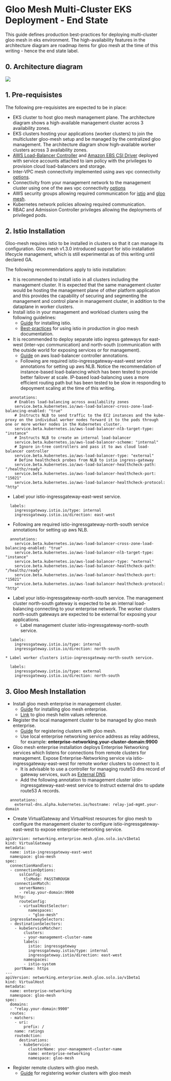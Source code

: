 # Gloo Mesh Multi-Cluster EKS Deployment - End State

This guide defines production best-practices for deploying multi-cluster gloo mesh in eks environment. The high-availability features in the architecture diagram are roadmap items for gloo mesh at the time of this writing - hence the end state label.

## 0. Architecture diagram

![](images/gloo-mesh-eks-multicluster-architecture.png)

## 1. Pre-requisistes

The following pre-requisistes are expected to be in place:
* EKS cluster to host gloo mesh management plane. The architecture diagram shows a high-available management cluster across 3 availability zones.
* EKS clusters hosting your applications (worker clusters) to join the multicluster gloo-mesh setup and be managed by the centralized gloo management. The architecture diagram show high-available worker clusters across 3 availability zones.
* [AWS Load-Balancer Controller](https://docs.aws.amazon.com/eks/latest/userguide/aws-load-balancer-controller.html) and [Amazon EBS CSI Driver](https://docs.aws.amazon.com/eks/latest/userguide/ebs-csi.html) deployed with service accounts attached to iam policy with the privileges to provision cloud load-balancers and storage.
* Inter-VPC mesh connectivity implemented using aws vpc connectivity [options](https://docs.aws.amazon.com/whitepapers/latest/aws-vpc-connectivity-options/introduction.html).
* Connectivity from your management network to the management cluster using one of the aws vpc connectivity [options](https://docs.aws.amazon.com/whitepapers/latest/aws-vpc-connectivity-options/network-to-amazon-vpc-connectivity-options.html)
* AWS security groups allowing required communication for [istio](https://istio.io/latest/docs/ops/deployment/requirements/) and [gloo mesh](https://docs.solo.io/gloo-mesh-enterprise/latest/concepts/about/).
* Kubernetes network policies allowing required communication.
* RBAC and Admission Controller privileges allowing the deployments of privileged pods.

## 2. Istio Installation

Gloo-mesh requires istio to be installed in clusters so that it can manage its configuration. Gloo mesh v1.3.0 introduced support for istio installation lifecycle management, which is still experimental as of this writing until declared GA.

The following recommendations apply to istio installation:
* It is recommended to install istio in all clusters including the management cluster. It is expected that the same management cluster would be hosting the management plane of other platform application and this provides the capability of securing and segmenting the management and control plane in management cluster, in addition to the dataplane in worker clusters.
* Install istio in your management and workload clusters using the following guidelines:
  * [Guide](https://istio.io/latest/docs/setup/platform-setup/) for installing istio.
  * [Best-practices](https://docs.solo.io/gloo-mesh-enterprise/latest/setup/istio/istio_production/) for using istio in production in gloo mesh documentation.
* It is recommended to deploy separate istio ingress gateways for east-west (inter-vpc communication) and north-south (communication with the outside world for exposing services or for management). 
  * [Guide](https://kubernetes-sigs.github.io/aws-load-balancer-controller/v2.3/guide/service/nlb/) on aws load-balancer controller annotations.
  * Following are required istio-ingressgateway-east-west service annotations for setting up aws NLB. Notice the recommendation of instance-based load-balancing which has been tested to provide better failover at scale. IP-based load-balancing uses a more efficient routing path but has been tested to be slow in responding to depoyment scaling at the time of this writing. 
```
  annotations:
    # Enables load-balancing across availability zones
    service.beta.kubernetes.io/aws-load-balancer-cross-zone-load-balancing-enabled: "true"
    # Instructs NLB to send traffic to the EC2 instances and the kube-proxy on the individual worker nodes forward it to the pods through one or more worker nodes in the Kubernetes cluster.
    service.beta.kubernetes.io/aws-load-balancer-nlb-target-type: "instance"
    # Instructs NLB to create an internal load-balancer
    service.beta.kubernetes.io/aws-load-balancer-scheme: "internal"
    # Ignore in-tree controllers and pass it to aws cloud load-balancer controller
    service.beta.kubernetes.io/aws-load-balancer-type: "external"
    # Define healthcheck probes from NLB to istio ingress-gateway
    service.beta.kubernetes.io/aws-load-balancer-healthcheck-path: "/healthz/ready"
    service.beta.kubernetes.io/aws-load-balancer-healthcheck-port: "15021"
    service.beta.kubernetes.io/aws-load-balancer-healthcheck-protocol: "http"
```
  * Label your istio-ingressgateway-east-west service.
```
  labels:
    ingressgateway.istio.io/type: internal
    ingressgateway.istio.io/direction: east-west
```
  * Following are required istio-ingressgateway-north-south service annotations for setting up aws NLB.
```
  annotations:
    service.beta.kubernetes.io/aws-load-balancer-cross-zone-load-balancing-enabled: "true"
    service.beta.kubernetes.io/aws-load-balancer-nlb-target-type: "instance"
    service.beta.kubernetes.io/aws-load-balancer-type: "external"
    service.beta.kubernetes.io/aws-load-balancer-healthcheck-path: "/healthz/ready"
    service.beta.kubernetes.io/aws-load-balancer-healthcheck-port: "15021"
    service.beta.kubernetes.io/aws-load-balancer-healthcheck-protocol: "http"
```
  * Label your istio-ingressgateway-north-south service. The management cluster north-south gateway is expected to be an internal load-balancing connecting to your enterprise network. The worker clusters north-south gateways are expected to be external for exposing your applications.
    * Label management cluster istio-ingressgateway-north-south service.
```
  labels:
    ingressgateway.istio.io/type: internal
    ingressgateway.istio.io/direction: north-south
```
    * Label worker clusters istio-ingressgateway-north-south service.
```
  labels:
    ingressgateway.istio.io/type: external
    ingressgateway.istio.io/direction: north-south
```

## 3. Gloo Mesh Installation

* Install gloo mesh enterprise in management cluster. 
  * [Guide](https://docs.solo.io/gloo-mesh-enterprise/latest/setup/installation/enterprise_installation/) for installing gloo mesh enterprise.
  * [Link](https://docs.solo.io/gloo-mesh-enterprise/latest/reference/helm/gloo_mesh_enterprise/) to gloo mesh helm values reference.
* Register the local management cluster to be managed by gloo mesh enterprise. 
  * [Guide](https://docs.solo.io/gloo-mesh-enterprise/latest/setup/cluster_registration/enterprise_cluster_registration/) for registering clusters with gloo mesh.
  * Use local enterprise networking service address as relay address, for example: **enterprise-networking.your-cluster-domain:9900**
* Gloo mesh enterprise installation deploys Enterprise Networking services which listens for connections from remote clusters for management. Expose Enterprise-Networking service via istio-ingressgateway-east-west for remote worker clusters to connect to it.
  * It is advisable to use a controller for managing route53 dns record of gateway services, such as [External DNS](https://github.com/kubernetes-sigs/external-dns)
  * Add the following annotation to management cluster istio-ingressgateway-east-west service to instruct external dns to update route53 A records.
```
  annotations:
    external-dns.alpha.kubernetes.io/hostname: relay-jad-mgmt.your-domain
```
  * Create VirtualGateway and VirtualHost resources for gloo mesh to configure the management cluster to configure istio-ingressgateway-east-west to expose enterprise-networking service.
```
apiVersion: networking.enterprise.mesh.gloo.solo.io/v1beta1
kind: VirtualGateway
metadata:
  name: istio-ingressgateway-east-west
  namespace: gloo-mesh
spec:
  connectionHandlers:
  - connectionOptions:
      sslConfig:
        tlsMode: PASSTHROUGH
    connectionMatch: 
      serverNames:
      - relay.your-domain:9900
    http:
      routeConfig:
      - virtualHostSelector:
          namespaces:
          - "gloo-mesh"
  ingressGatewaySelectors:
  - destinationSelectors:
    - kubeServiceMatcher:
        clusters:
        - your-management-cluster-name
        labels:
          istio: ingressgateway
          ingressgateway.istio/type: internal
          ingressgateway.istio/direction: east-west
        namespaces:
        - istio-system
    portName: https
---
apiVersion: networking.enterprise.mesh.gloo.solo.io/v1beta1
kind: VirtualHost
metadata:
  name: enterprise-networking
  namespace: gloo-mesh
spec:
  domains:
  - "relay.your-domain:9900"
  routes:
  - matchers:
    - uri:
        prefix: /
    name: ratings
    routeAction:
      destinations:
      - kubeService:
          clusterName: your-management-cluster-name
          name: enterprise-networking
          namespace: gloo-mesh
```
* Register remote clusters with gloo mesh.
  * [Guide](https://docs.solo.io/gloo-mesh-enterprise/latest/setup/cluster_registration/enterprise_cluster_registration/) for registering worker clusters with gloo mesh

